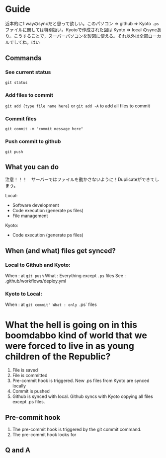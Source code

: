 # Guide
近本的に1 wayのsyncだと思って欲しい。このパソコン => github => Kyoto 
`.ps`ファイルに関しては特別扱い。Kyotoで作成された図は Kyoto => local のsyncあり。こうすることで，スーパーパソコンを製図に使える。それ以外は全部ローカルでしてね。はい

## Commands
### See current status
`git status`

### Add files to commit
`git add {type file name here}`
or 
`git add -A` to add all files to commit

### Commit files
`git commit -m "commit message here"`

### Push commit to github
`git push`

## What you can do 
注意！！！　サーバーではファイルを動かさないように！Duplicateができてしまう。

Local:
- Software development
- Code execution (generate ps files)
- File management

Kyoto:
- Code execution (generate ps files)

## When (and what) files get synced?

### Local to Github and Kyoto:
When : at `git push`
What : Everything except `.ps` files
See : .github/workflows/deploy.yml

### Kyoto to Local:
When : at `git commit'
What : only `.ps` files 

# What the hell is going on in this boomdabbo kind of world that we were forced to live in as young children of the Republic?
1. File is saved
2. File is committed
3. Pre-commit hook is triggered. New .ps files from Kyoto are synced locally
4. Commit is pushed
5. Github is synced with local. Github syncs with Kyoto copying all files except .ps files. 

## Pre-commit hook
1. The pre-commit hook is triggered by the git commit command.
2. The pre-commit hook looks for 

## Q and A
